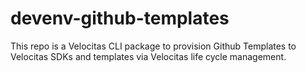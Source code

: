 # devenv-github-templates

This repo is a Velocitas CLI package to provision Github Templates to Velocitas SDKs and templates via Velocitas life cycle management.
